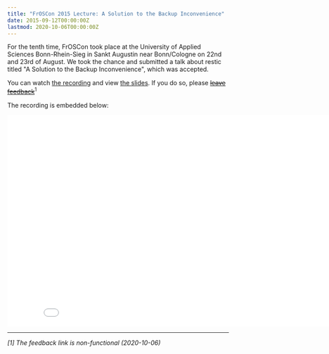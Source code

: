 ```yaml
---
title: "FrOSCon 2015 Lecture: A Solution to the Backup Inconvenience"
date: 2015-09-12T00:00:00Z
lastmod: 2020-10-06T00:00:00Z
---
```


For the tenth time, FrOSCon took place at the University of Applied Sciences
Bonn-Rhein-Sieg in Sankt Augustin near Bonn/Cologne on 22nd and 23rd of August.
We took the chance and submitted a talk about restic titled "A Solution to the
Backup Inconvenience", which was accepted.

You can watch [the recording](https://media.ccc.de/browse/conferences/froscon/2015/froscon2015-1515-a_solution_to_the_backup_inconvenience.html)
and view [the slides](http://programm.froscon.de/2015/system/attachments/341/original/Presentation_Froscon.pdf).
If you do so, please ~~[leave feedback]()~~<sup>1</sup>

The recording is embedded below:

<iframe width="853" height="480" src="//media.ccc.de/v/froscon2015-1515-a_solution_to_the_backup_inconvenience/oembed" frameborder="0" allowfullscreen></iframe>

---

*[1] The feedback link is non-functional (2020-10-06)*